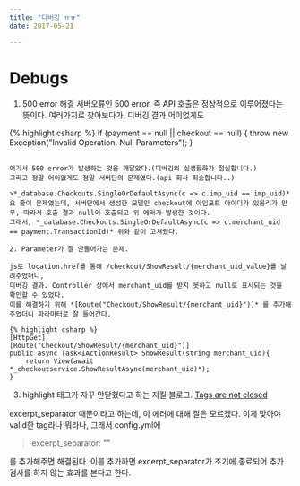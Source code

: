 ```yaml
---
title: "디버깅 ㅠㅠ"
date: 2017-05-21

---
```


# Debugs

1. 500 error 해결
서버오류인 500 error, 즉 API 호출은 정상적으로 이루어졌다는 뜻이다.
여러가지로 찾아보다가, 디버깅 결과 어이없게도

{% highlight csharp %}
if (payment == null || checkout == null)
{
  throw new Exception("Invalid Operation. Null Parameters");
}
```

여기서 500 error가 발생하는 것을 깨달았다.(디버깅의 실생활화가 절실합니다.)
그리고 정말 어이없게도 정말 서버단의 문제였다.(api 회사 죄송합니다..)

>*_database.Checkouts.SingleOrDefaultAsync(c => c.imp_uid == imp_uid)*
요 줄이 문제였는데, 서버단에서 생성한 모델인 checkout에 아임포트 아이디가 있을리가 만무, 따라서 호출 결과 null이 호출되고 위 에러가 발생한 것이다.  
그래서, *_database.Checkouts.SingleOrDefaultAsync(c => c.merchant_uid == payment.TransactionId)* 위와 같이 고쳐줬다.

2. Parameter가 잘 안들어가는 문제.

js로 location.href를 통해 /checkout/ShowResult/{merchant_uid_value}를 날려주었더니,
디버깅 결과. Controller 상에서 merchant_uid를 받지 못하고 null로 표시되는 것을 확인할 수 있었다.
이를 해결하기 위해 *[Route("Checkout/ShowResult/{merchant_uid}")]* 를 추가해주었더니 파라미터로 잘 들어간다.

{% highlight csharp %}
[HttpGet]
[Route("Checkout/ShowResult/{merchant_uid}")]
public async Task<IActionResult> ShowResult(string merchant_uid){
    return View(await *_checkoutservice.ShowResultAsync(merchant_uid)*);
}

```

3. highlight 태그가 자꾸 안닫혔다고 하는 지킬 블로그.
[Tags are not closed](http://blog.slaks.net/2013-08-09/jekyll-tag-was-never-closed/)

excerpt_separator 때문이라고 하는데, 이 에러에 대해 잘은 모르겠다. 이게 맞아야 valid한 tag라나 뭐라나, 그래서
config.yml에

> excerpt_separator: ""

를 추가해주면 해결된다. 이를 추가하면 excerpt_separator가 조기에 종료되어 추가 검사를 하지 않는 효과를 본다고 한다.
